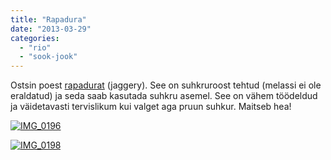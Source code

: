 ```yaml
---
title: "Rapadura"
date: "2013-03-29"
categories: 
  - "rio"
  - "sook-jook"
---
```


Ostsin poest [rapadurat](http://en.wikipedia.org/wiki/Rapadura) (jaggery). See on suhkruroost tehtud (melassi ei ole eraldatud) ja seda saab kasutada suhkru asemel. See on vähem töödeldud ja väidetavasti tervislikum kui valget aga pruun suhkur. Maitseb hea!

[![IMG_0196](images/img_0196.jpg "IMG_0196")](https://plus.google.com/photos/105755497054125787170/albums/5859073320010735345?authkey=CLnOv5H099jMlgE)

[![IMG_0198](images/img_0198.jpg "IMG_0198")](https://plus.google.com/photos/105755497054125787170/albums/5859073320010735345?authkey=CLnOv5H099jMlgE)
